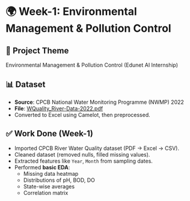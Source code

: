# 🌍 Week-1: Environmental Management & Pollution Control

## 📌 Project Theme
Environmental Management & Pollution Control (Edunet AI Internship)

## 📊 Dataset
- **Source**: CPCB National Water Monitoring Programme (NWMP) 2022  
- **File**: [WQuality_River-Data-2022.pdf](https://cpcb.nic.in/nwmp-data-2022/)  
- Converted to Excel using Camelot, then preprocessed.

## ✅ Work Done (Week-1)
- Imported CPCB River Water Quality dataset (PDF → Excel → CSV).
- Cleaned dataset (removed nulls, filled missing values).
- Extracted features like `Year`, `Month` from sampling dates.
- Performed **basic EDA**:
  - Missing data heatmap
  - Distributions of pH, BOD, DO
  - State-wise averages
  - Correlation matrix



